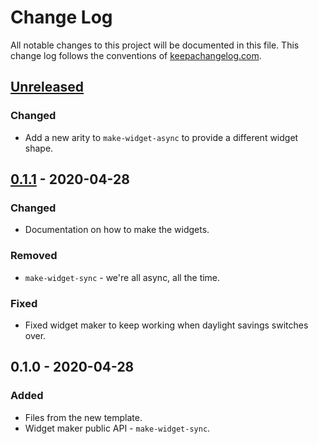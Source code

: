# Change Log
All notable changes to this project will be documented in this file. This change log follows the conventions of [keepachangelog.com](http://keepachangelog.com/).

## [Unreleased]
### Changed
- Add a new arity to `make-widget-async` to provide a different widget shape.

## [0.1.1] - 2020-04-28
### Changed
- Documentation on how to make the widgets.

### Removed
- `make-widget-sync` - we're all async, all the time.

### Fixed
- Fixed widget maker to keep working when daylight savings switches over.

## 0.1.0 - 2020-04-28
### Added
- Files from the new template.
- Widget maker public API - `make-widget-sync`.

[Unreleased]: https://github.com/your-name/leadboat/compare/0.1.1...HEAD
[0.1.1]: https://github.com/your-name/leadboat/compare/0.1.0...0.1.1

